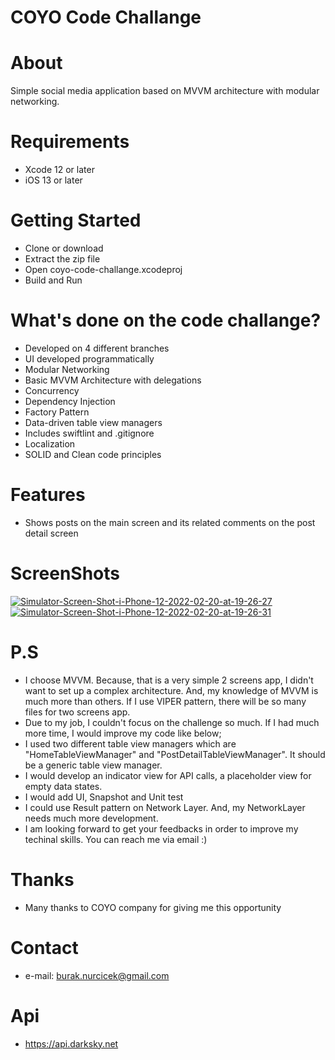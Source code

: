 # COYO Code Challange

# About
Simple social media application based on MVVM architecture with modular networking.

# Requirements
* Xcode 12 or later
* iOS 13 or later

# Getting Started
* Clone or download
* Extract the zip file
* Open coyo-code-challange.xcodeproj
* Build and Run

# What's done on the code challange?
* Developed on 4 different branches
* UI developed programmatically
* Modular Networking
* Basic MVVM Architecture with delegations
* Concurrency
* Dependency Injection
* Factory Pattern
* Data-driven table view managers
* Includes swiftlint and .gitignore
* Localization
* SOLID and Clean code principles

# Features
* Shows posts on the main screen and its related comments on the post detail screen

# ScreenShots
<a href="https://ibb.co/3TSrF3k"><img src="https://i.ibb.co/3TSrF3k/Simulator-Screen-Shot-i-Phone-12-2022-02-20-at-19-26-27.png" alt="Simulator-Screen-Shot-i-Phone-12-2022-02-20-at-19-26-27" border="0"></a>
<a href="https://ibb.co/bJP1MsH"><img src="https://i.ibb.co/bJP1MsH/Simulator-Screen-Shot-i-Phone-12-2022-02-20-at-19-26-31.png" alt="Simulator-Screen-Shot-i-Phone-12-2022-02-20-at-19-26-31" border="0"></a>

# P.S
* I choose MVVM. Because, that is a very simple 2 screens app, I didn't want to set up a complex architecture. And, my knowledge of MVVM is much more than others. If I use VIPER pattern, there will be so many files for two screens app.
* Due to my job, I couldn't focus on the challenge so much. If I had much more time, I would improve my code like below;
* I used two different table view managers which are "HomeTableViewManager" and "PostDetailTableViewManager". It should be a generic table view manager.
* I would develop an indicator view for API calls, a placeholder view for empty data states.
* I would add UI, Snapshot and Unit test
* I could use Result pattern on Network Layer. And, my NetworkLayer needs much more development.
* I am looking forward to get your feedbacks in order to improve my techinal skills. You can reach me via email :)

# Thanks
* Many thanks to COYO company for giving me this opportunity

# Contact
* e-mail: burak.nurcicek@gmail.com

# Api
* https://api.darksky.net
